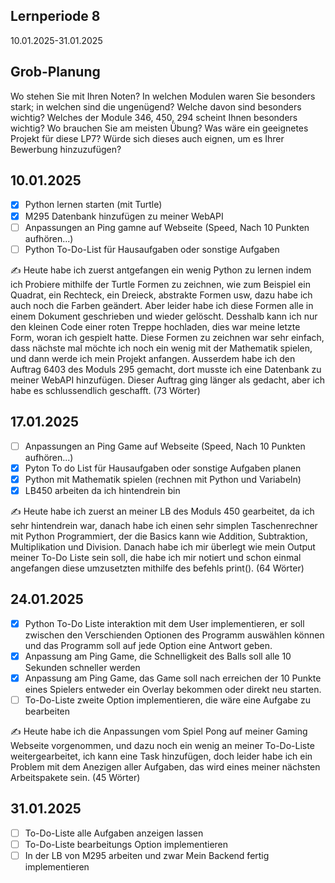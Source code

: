 ## Lernperiode 8
10.01.2025-31.01.2025

## Grob-Planung
Wo stehen Sie mit Ihren Noten? In welchen Modulen waren Sie besonders stark; in welchen sind die ungenügend? Welche davon sind besonders wichtig?
Welches der Module 346, 450, 294 scheint Ihnen besonders wichtig? Wo brauchen Sie am meisten Übung?
Was wäre ein geeignetes Projekt für diese LP7? Würde sich dieses auch eignen, um es Ihrer Bewerbung hinzuzufügen?

## 10.01.2025
- [X] Python lernen starten (mit Turtle)
- [X] M295 Datenbank hinzufügen zu meiner WebAPI
- [ ] Anpassungen an Ping gamne auf Webseite (Speed, Nach 10 Punkten aufhören...)
- [ ] Python To-Do-List für Hausaufgaben oder sonstige Aufgaben

✍️ Heute habe ich zuerst antgefangen ein wenig Python zu lernen indem ich Probiere mithilfe der Turtle Formen zu zeichnen, wie zum Beispiel ein Quadrat, ein Rechteck, ein Dreieck, abstrakte Formen usw, dazu habe ich auch noch die Farben geändert. Aber leider habe ich diese Formen alle in einem Dokument geschrieben und wieder gelöscht. Desshalb kann ich nur den kleinen Code einer roten Treppe hochladen, dies war meine letzte Form, woran ich gespielt hatte. Diese Formen zu zeichnen war sehr einfach, dass nächste mal möchte ich noch ein wenig mit der Mathematik spielen, und dann werde ich mein Projekt anfangen. Ausserdem habe ich den Auftrag 6403 des Moduls 295 gemacht, dort musste ich eine Datenbank zu meiner WebAPI hinzufügen. Dieser Auftrag ging länger als gedacht, aber ich habe es schlussendlich geschafft. (73 Wörter)

## 17.01.2025
- [ ] Anpassungen an Ping Game auf Webseite (Speed, Nach 10 Punkten aufhören...)
- [X] Pyton To do List für Hausaufgaben oder sonstige Aufgaben planen
- [X] Python mit Mathematik spielen (rechnen mit Python und Variabeln)
- [X] LB450 arbeiten da ich hintendrein bin

✍️ Heute habe ich zuerst an meiner LB des Moduls 450 gearbeitet, da ich sehr hintendrein war, danach habe ich einen sehr simplen Taschenrechner mit Python Programmiert, der die Basics kann wie Addition, Subtraktion, Multiplikation und Division. Danach habe ich mir überlegt wie mein Output meiner To-Do Liste sein soll, die habe ich mir notiert und schon einmal angefangen diese umzusetzten mithilfe des befehls print(). (64 Wörter)

## 24.01.2025
- [X] Python To-Do Liste interaktion mit dem User implementieren, er soll zwischen den Verschienden Optionen des Programm auswählen können und das Programm soll auf jede Option eine Antwort geben.
- [X] Anpassung am Ping Game, die Schnelligkeit des Balls soll alle 10 Sekunden schneller werden
- [X] Anpassung am Ping Game, das Game soll nach erreichen der 10 Punkte eines Spielers entweder ein Overlay bekommen oder direkt neu starten.
- [ ] To-Do-Liste zweite Option implementieren, die wäre eine Aufgabe zu bearbeiten

✍️ Heute habe ich die Anpassungen vom Spiel Pong auf meiner Gaming Webseite vorgenommen, und dazu noch ein wenig an meiner To-Do-Liste weitergearbeitet, ich kann eine Task hinzufügen, doch leider habe ich ein Problem mit dem Anezigen aller Aufgaben, das wird eines meiner nächsten Arbeitspakete sein. (45 Wörter)

## 31.01.2025
- [ ] To-Do-Liste alle Aufgaben anzeigen lassen
- [ ] To-Do-Liste bearbeitungs Option implementieren
- [ ] In der LB von M295 arbeiten und zwar Mein Backend fertig implementieren
